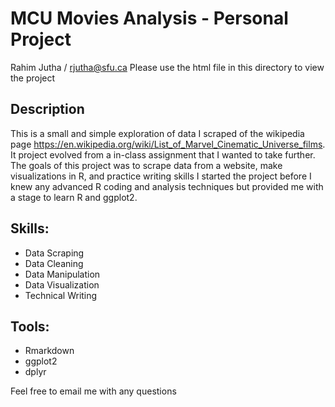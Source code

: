 # MCU Movies Analysis - Personal Project
Rahim Jutha / rjutha@sfu.ca
Please use the html file in this directory to view the project

## Description 
This is a small and simple exploration of data I scraped of the wikipedia page https://en.wikipedia.org/wiki/List_of_Marvel_Cinematic_Universe_films.
It project evolved from a in-class assignment that I wanted to take further.
The goals of this project was to scrape data from a website, make visualizations in R, and practice writing skills
I started the project before I knew any advanced R coding and analysis techniques but provided me with a stage to learn R and ggplot2.

## Skills:
- Data Scraping
- Data Cleaning
- Data Manipulation
- Data Visualization
- Technical Writing

## Tools:
- Rmarkdown
- ggplot2
- dplyr


Feel free to email me with any questions 

